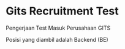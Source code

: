 
# Gits Recruitment Test

Pengerjaan Test Masuk Perusahaan GITS

Posisi yang diambil adalah Backend (BE)

